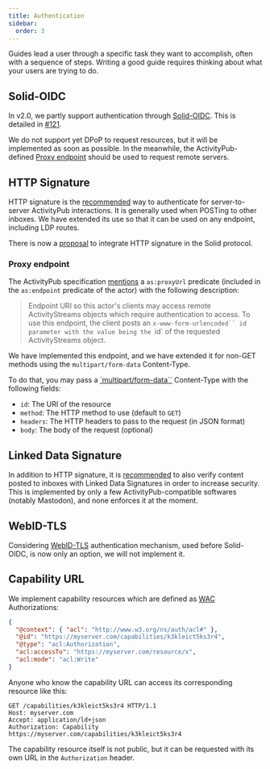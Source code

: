 ```yaml
---
title: Authentication
sidebar:
  order: 3
---
```


Guides lead a user through a specific task they want to accomplish, often with a sequence of steps.
Writing a good guide requires thinking about what your users are trying to do.

## Solid-OIDC

In v2.0, we partly support authentication through [Solid-OIDC](https://solidproject.org/TR/oidc). This is detailed in [#121](https://github.com/assemblee-virtuelle/activitypods/issues/121).

We do not support yet DPoP to request resources, but it will be implemented as soon as possible.
In the meanwhile, the ActivityPub-defined [Proxy endpoint](activitypub#proxy-endpoint) should be used to request remote servers.

## HTTP Signature

HTTP signature is the [recommended](https://www.w3.org/wiki/SocialCG/ActivityPub/Authentication_Authorization#Signing_requests_using_HTTP_Signatures) way to authenticate for server-to-server ActivityPub interactions. It is generally used when POSTing to other inboxes. We have extended its use so that it can be used on any endpoint, including LDP routes.

There is now a [proposal](https://solid.github.io/httpsig/) to integrate HTTP signature in the Solid protocol.

### Proxy endpoint

The ActivityPub specification [mentions](https://www.w3.org/TR/activitypub/#actor-objects) a `as:proxyUrl` predicate (included in the `as:endpoint` predicate of the actor) with the following description:

> Endpoint URI so this actor's clients may access remote ActivityStreams objects which require authentication to access. To use this endpoint, the client posts an `x-www-form-urlencoded`` id parameter with the value being the `id` of the requested ActivityStreams object.

We have implemented this endpoint, and we have extended it for non-GET methods using the `multipart/form-data` Content-Type.

To do that, you may pass a [`multipart/form-data``](https://developer.mozilla.org/en-US/docs/Web/API/FormData/Using_FormData_Objects) Content-Type with the following fields:

- `id`: The URI of the resource
- `method`: The HTTP method to use (default to `GET`)
- `headers`: The HTTP headers to pass to the request (in JSON format)
- `body`: The body of the request (optional)

## Linked Data Signature

In addition to HTTP signature, it is [recommended](https://www.w3.org/wiki/SocialCG/ActivityPub/Authentication_Authorization#Linked_Data_Signatures) to also verify content posted to inboxes with Linked Data Signatures in order to increase security. This is implemented by only a few ActivityPub-compatible softwares (notably Mastodon), and none enforces it at the moment.

## WebID-TLS

Considering [WebID-TLS](https://www.w3.org/2005/Incubator/webid/spec/tls/) authentication mechanism, used before Solid-OIDC, is now only an option, we will not implement it.

## Capability URL

We implement capability resources which are defined as [WAC](https://solid.github.io/web-access-control-spec/) Authorizations:

```json
{
  "@context": { "acl": "http://www.w3.org/ns/auth/acl#" },
  "@id": "https://myserver.com/capabilities/k3kleict5ks3r4",
  "@type": "acl:Authorization",
  "acl:accessTo": "https://myserver.com/resource/x",
  "acl:mode": "acl:Write"
}
```

Anyone who know the capability URL can access its corresponding resource like this:

```
GET /capabilities/k3kleict5ks3r4 HTTP/1.1
Host: myserver.com
Accept: application/ld+json
Authorization: Capability https://myserver.com/capabilities/k3kleict5ks3r4
```

The capability resource itself is not public, but it can be requested with its own URL in the `Authorization` header.
